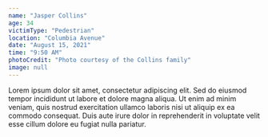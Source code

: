 ```yaml
---
name: "Jasper Collins"
age: 34
victimType: "Pedestrian"
location: "Columbia Avenue"
date: "August 15, 2021"
time: "9:50 AM"
photoCredit: "Photo courtesy of the Collins family"
image: null
---
```


Lorem ipsum dolor sit amet, consectetur adipiscing elit. Sed do eiusmod tempor incididunt ut labore et dolore magna aliqua. Ut enim ad minim veniam, quis nostrud exercitation ullamco laboris nisi ut aliquip ex ea commodo consequat. Duis aute irure dolor in reprehenderit in voluptate velit esse cillum dolore eu fugiat nulla pariatur. 